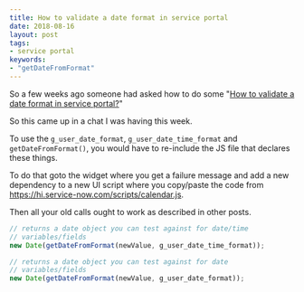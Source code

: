 ```yaml
---
title: How to validate a date format in service portal
date: 2018-08-16
layout: post
tags:
- service portal
keywords:
- "getDateFromFormat"
---
```

So a few weeks ago someone had asked how to do some "[How to validate a date format in service portal?](https://community.servicenow.com/community?id=community_question&sys_id=71098fa1db5cdbc01dcaf3231f961929)"

<!--more-->

So this came up in a chat I was having this week.

To use the `g_user_date_format`, `g_user_date_time_format` and `getDateFromFormat()`, you would have to re-include the JS file that declares these things.

To do that goto the widget where you get a failure message and add a new dependency to a new UI script where you copy/paste the code from https://hi.service-now.com/scripts/calendar.js.

Then all your old calls ought to work as described in other posts.

```js
// returns a date object you can test against for date/time 
// variables/fields
new Date(getDateFromFormat(newValue, g_user_date_time_format));

// returns a date object you can test against for date 
// variables/fields
new Date(getDateFromFormat(newValue, g_user_date_format));
```
